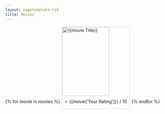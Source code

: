 ```yaml
---
layout: pagetemplate.njk
title: Movies
---
```


<style>
.movie-list {
    text-align: center;
}
.card {
    display: inline-block;
    text-decoration: none;
    margin: 2px;
    color: inherit;
    border: 1px solid rgba(0, 0, 0, 0.125);
}
.card-img {
    height: 222px;
    width: 150px;
}
.card-body {
    padding: 0.5rem;
}
.card-title {
    margin-top: 0;
    margin-bottom: 0;
    display: none;
}
.card-text {
    margin-top: 0;
    margin-bottom: 0;
}
</style>
<div class="movielist">
{% for movie in movies %}
<a class="card" href={{movie.URL}}>
<img class="card-img" src={{movie.Poster}} alt={{movie.Title}} />
<div class="card-body">
<h2 class="card-title">{{movie.Title}}</h2>
<p class="card-text">⭐️ {{movie['Your Rating']}} / 10</p>
</div>
</a>
{% endfor %}
</div>
